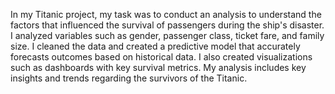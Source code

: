 In my Titanic project, my task was to conduct an analysis to understand the factors that influenced the survival of passengers during the ship's disaster. I analyzed variables such as gender, passenger class, ticket fare, and family size. I cleaned the data and created a predictive model that accurately forecasts outcomes based on historical data. I also created visualizations such as dashboards with key survival metrics. My analysis includes key insights and trends regarding the survivors of the Titanic.
